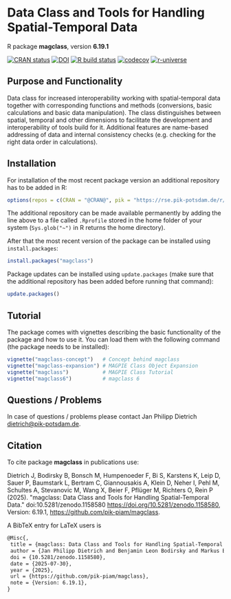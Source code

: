 # Data Class and Tools for Handling Spatial-Temporal Data

R package **magclass**, version **6.19.1**

[![CRAN status](https://www.r-pkg.org/badges/version/magclass)](https://cran.r-project.org/package=magclass) [![DOI](https://zenodo.org/badge/DOI/10.5281/zenodo.1158580.svg)](https://doi.org/10.5281/zenodo.1158580) [![R build status](https://github.com/pik-piam/magclass/workflows/check/badge.svg)](https://github.com/pik-piam/magclass/actions) [![codecov](https://codecov.io/gh/pik-piam/magclass/branch/master/graph/badge.svg)](https://app.codecov.io/gh/pik-piam/magclass) [![r-universe](https://pik-piam.r-universe.dev/badges/magclass)](https://pik-piam.r-universe.dev/builds)

## Purpose and Functionality

Data class for increased interoperability working with
    spatial-temporal data together with corresponding functions and
    methods (conversions, basic calculations and basic data manipulation).
    The class distinguishes between spatial, temporal and other dimensions
    to facilitate the development and interoperability of tools build for
    it. Additional features are name-based addressing of data and internal
    consistency checks (e.g. checking for the right data order in
    calculations).


## Installation

For installation of the most recent package version an additional repository has to be added in R:

```r
options(repos = c(CRAN = "@CRAN@", pik = "https://rse.pik-potsdam.de/r/packages"))
```
The additional repository can be made available permanently by adding the line above to a file called `.Rprofile` stored in the home folder of your system (`Sys.glob("~")` in R returns the home directory).

After that the most recent version of the package can be installed using `install.packages`:

```r 
install.packages("magclass")
```

Package updates can be installed using `update.packages` (make sure that the additional repository has been added before running that command):

```r 
update.packages()
```

## Tutorial

The package comes with vignettes describing the basic functionality of the package and how to use it. You can load them with the following command (the package needs to be installed):

```r
vignette("magclass-concept")   # Concept behind magclass
vignette("magclass-expansion") # MAGPIE Class Object Expansion
vignette("magclass")           # MAGPIE Class Tutorial
vignette("magclass6")          # magclass 6
```

## Questions / Problems

In case of questions / problems please contact Jan Philipp Dietrich <dietrich@pik-potsdam.de>.

## Citation

To cite package **magclass** in publications use:

Dietrich J, Bodirsky B, Bonsch M, Humpenoeder F, Bi S, Karstens K, Leip D, Sauer P, Baumstark L, Bertram C, Giannousakis A, Klein D, Neher I, Pehl M, Schultes A, Stevanovic M, Wang X, Beier F, Pflüger M, Richters O, Rein P (2025). "magclass: Data Class and Tools for Handling Spatial-Temporal Data." doi:10.5281/zenodo.1158580 <https://doi.org/10.5281/zenodo.1158580>, Version: 6.19.1, <https://github.com/pik-piam/magclass>.

A BibTeX entry for LaTeX users is

 ```latex
@Misc{,
  title = {magclass: Data Class and Tools for Handling Spatial-Temporal Data},
  author = {Jan Philipp Dietrich and Benjamin Leon Bodirsky and Markus Bonsch and Florian Humpenoeder and Stephen Bi and Kristine Karstens and Debbora Leip and Pascal Sauer and Lavinia Baumstark and Christoph Bertram and Anastasis Giannousakis and David Klein and Ina Neher and Michaja Pehl and Anselm Schultes and Miodrag Stevanovic and Xiaoxi Wang and Felicitas Beier and Mika Pflüger and Oliver Richters and Patrick Rein},
  doi = {10.5281/zenodo.1158580},
  date = {2025-07-30},
  year = {2025},
  url = {https://github.com/pik-piam/magclass},
  note = {Version: 6.19.1},
}
```
